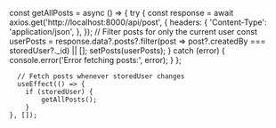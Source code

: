 const getAllPosts = async () => {
        try {
            const response = await axios.get('http://localhost:8000/api/post', {
                headers: {
                    'Content-Type': 'application/json',
                },
            });
            // Filter posts for only the current user
            const userPosts = response.data?.posts?.filter(post => post?.createdBy === storedUser?._id) || [];
            setPosts(userPosts);
        } catch (error) {
            console.error('Error fetching posts:', error);
        }
    };

      // Fetch posts whenever storedUser changes
      useEffect(() => {
        if (storedUser) {
            getAllPosts();
        }
    }, []);